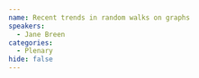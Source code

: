```yaml
---
name: Recent trends in random walks on graphs
speakers:
  - Jane Breen
categories:
  - Plenary
hide: false
---
```


